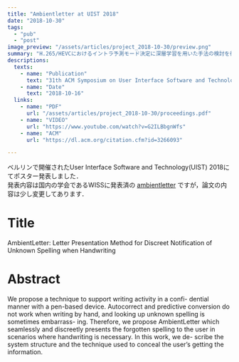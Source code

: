 ```yaml
---
title: "Ambientletter at UIST 2018"
date: "2018-10-30"
tags:
  - "pub"
  - "post"
image_preview: "/assets/articles/project_2018-10-30/preview.png"
summary: "H.265/HEVCにおけるイントラ予測モード決定に深層学習を用いた手法の検討を行いました"
descriptions:
  texts:
    - name: "Publication"
      text: "31th ACM Symposium on User Interface Software and Technology (UIST 2018)"
    - name: "Date"
      text: "2018-10-16"
  links:
    - name: "PDF"
      url: "/assets/articles/project_2018-10-30/proceedings.pdf"
    - name: "VIDEO"
      url: "https://www.youtube.com/watch?v=G2ILBbgnWfs"
    - name: "ACM"
      url: "https://dl.acm.org/citation.cfm?id=3266093"

---
```


ベルリンで開催されたUser Interface Software and Technology(UIST) 2018にてポスター発表しました．  
発表内容は国内の学会であるWISSに発表済の [ambientletter](/project/ambientletter) ですが，論文の内容は少し変更してあります．

# Title
AmbientLetter: Letter Presentation Method for Discreet Notification of Unknown Spelling when Handwriting

# Abstract
We propose a technique to support writing activity in a confi- dential manner with a pen-based device. Autocorrect and predictive conversion do not work when writing by hand, and looking up unknown spelling is sometimes embarrass- ing. Therefore, we propose AmbientLetter which seamlessly and discreetly presents the forgotten spelling to the user in scenarios where handwriting is necessary. In this work, we de- scribe the system structure and the technique used to conceal the user’s getting the information.